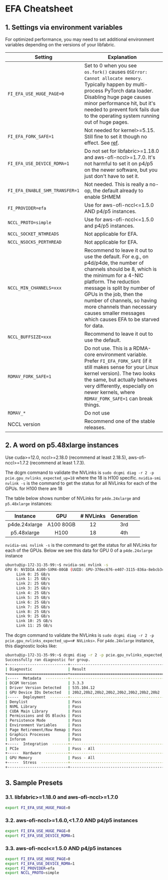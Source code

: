 # EFA Cheatsheet

## 1. Settings via environment variables

For optimized performance, you may need to set additional environment variables depending on the
versions of your libfabric.

| Setting                        | Explanation                                                                                                                                                                                                                                                                                                                                           |
| ------------------------------ | ----------------------------------------------------------------------------------------------------------------------------------------------------------------------------------------------------------------------------------------------------------------------------------------------------------------------------------------------------- |
| `FI_EFA_USE_HUGE_PAGE=0`       | Set to 0 when you see `os.fork()` causes `OSError: Cannot allocate memory`. Typically happen by multi-process PyTorch data loader. Disabling huge page causes minor performance hit, but it's needed to prevent fork fails due to the operating system running out of huge pages.                                                                     |
| `FI_EFA_FORK_SAFE=1`           | Not needed for kernel>=5.15. Still fine to set it though no effect. See [ref](https://github.com/ofiwg/libfabric/pull/9112).                                                                                                                                                                                                                          |
| `FI_EFA_USE_DEVICE_RDMA=1`     | Do not set for libfabric>=1.18.0 and aws-ofi-nccl>=1.7.0. It's not harmful to set it on p4/p5 on the newer software, but you just don't have to set it.                                                                                                                                                                                               |
| `FI_EFA_ENABLE_SHM_TRANSFER=1` | Not needed. This is really a no-op, the default already to enable SHMEM                                                                                                                                                                                                                                                                               |
| `FI_PROVIDER=efa`              | Use for aws-ofi-nccl<=1.5.0 AND p4/p5 instances.                                                                                                                                                                                                                                                                                                      |
| `NCCL_PROTO=simple`            | Use for aws-ofi-nccl<=1.5.0 and p4/p5 instances.                                                                                                                                                                                                                                                                                                      |
| `NCCL_SOCKET_NTHREADS`         | Not applicable for EFA.                                                                                                                                                                                                                                                                                                                               |
| `NCCL_NSOCKS_PERTHREAD`        | Not applicable for EFA.                                                                                                                                                                                                                                                                                                                               |
| `NCCL_MIN_CHANNELS=xxx`        | Recommend to leave it out to use the default. For e.g., on p4d/p4de, the number of channels should be 8, which is the minimum for a 4-NIC platform. The reduction message is split by number of GPUs in the job, then the number of channels, so having more channels than necessary causes smaller messages which causes EFA to be starved for data. |
| `NCCL_BUFFSIZE=xxx`            | Recommend to leave it out to use the default.                                                                                                                                                                                                                                                                                                         |
| `RDMAV_FORK_SAFE=1`            | Do not use. This is a RDMA-core environment variable. Prefer `FI_EFA_FORK_SAFE` (if it still makes sense for your Linux kernel version). The two looks the same, but actually behaves very differently, especially on newer kernels, where `RDMAV_FORK_SAFE=1` can break things.                                                                      |
| `RDMAV_*`                      | Do not use                                                                                                                                                                                                                                                                                                                                            |
| NCCL version                   | Recommend one of the stable releases.                                                                                                                                                                                                                                                                                                                 |

## 2. A word on p5.48xlarge instances

Use cuda>=12.0, nccl>=2.18.0 (recommend at least 2.18.5), aws-ofi-nccl>=1.7.2 (recommend at least
1.7.3).

The dcgm command to validate the NVLinks is `sudo dcgmi diag -r 2 -p pcie.gpu_nvlinks_expected_up=18` where the 18 is H100 specific. 
`nvidia-smi nvlink -s`  is the command to get the status for all NVLinks for each of the GPUs. for H100 there are 18

The table below shows number of NVLinks for `p4de.24xlarge` and `p5.48xlarge` instances:

|   Instance  |    GPU     | # NVLinks | Generation |
|:-----------:|:----------:|:---------:| :---------:| 
|p4de.24xlarge|  A100 80GB |     12    |     3rd    |  
| p5.48xlarge |     H100   |     18    |     4th    |

`nvidia-smi nvlink -s`  is the command to get the status for all NVLinks for each of the GPUs. Below we see this data for GPU 0 of a `p4de.24xlarge` instance

```bash
ubuntu@ip-172-31-35-99:~$ nvidia-smi nvlink -s
GPU 0: NVIDIA A100-SXM4-80GB (UUID: GPU-370ec676-e407-3115-836a-8ebcb3c4f62a)
	 Link 0: 25 GB/s
	 Link 1: 25 GB/s
	 Link 2: 25 GB/s
	 Link 3: 25 GB/s
	 Link 4: 25 GB/s
	 Link 5: 25 GB/s
	 Link 6: 25 GB/s
	 Link 7: 25 GB/s
	 Link 8: 25 GB/s
	 Link 9: 25 GB/s
	 Link 10: 25 GB/s
	 Link 11: 25 GB/s
```
The dcgm command to validate the NVLinks is `sudo dcgmi diag -r 2 -p pcie.gpu_nvlinks_expected_up=<# NVLinks>`. For `p4de.24xlarge` instance, this diagnostic looks like:

```bash
ubuntu@ip-172-31-35-99:~$ dcgmi diag -r 2 -p pcie.gpu_nvlinks_expected_up=12
Successfully ran diagnostic for group.
+---------------------------+------------------------------------------------+
| Diagnostic                | Result                                         |
+===========================+================================================+
|-----  Metadata  ----------+------------------------------------------------|
| DCGM Version              | 3.3.3                                          |
| Driver Version Detected   | 535.104.12                                     |
| GPU Device IDs Detected   | 20b2,20b2,20b2,20b2,20b2,20b2,20b2,20b2        |
|-----  Deployment  --------+------------------------------------------------|
| Denylist                  | Pass                                           |
| NVML Library              | Pass                                           |
| CUDA Main Library         | Pass                                           |
| Permissions and OS Blocks | Pass                                           |
| Persistence Mode          | Pass                                           |
| Environment Variables     | Pass                                           |
| Page Retirement/Row Remap | Pass                                           |
| Graphics Processes        | Pass                                           |
| Inforom                   | Pass                                           |
+-----  Integration  -------+------------------------------------------------+
| PCIe                      | Pass - All                                     |
+-----  Hardware  ----------+------------------------------------------------+
| GPU Memory                | Pass - All                                     |
+-----  Stress  ------------+------------------------------------------------+
+---------------------------+------------------------------------------------+
```  
  

## 3. Sample Presets

### 3.1. libfabric>=1.18.0 and aws-ofi-nccl>=1.7.0

```bash
export FI_EFA_USE_HUGE_PAGE=0
```

### 3.2. aws-ofi-nccl>=1.6.0,<1.7.0 AND p4/p5 instances

```bash
export FI_EFA_USE_HUGE_PAGE=0
export FI_EFA_USE_DEVICE_RDMA=1
```

### 3.3. aws-ofi-nccl<=1.5.0 AND p4/p5 instances

```bash
export FI_EFA_USE_HUGE_PAGE=0
export FI_EFA_USE_DEVICE_RDMA=1
export FI_PROVIDER=efa
export NCCL_PROTO=simple
```
